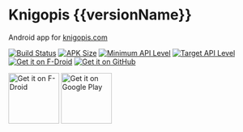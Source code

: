 # Knigopis {{versionName}}
Android app for [knigopis.com](https://www.knigopis.com)

[![Build Status](https://travis-ci.org/{{repository}}.svg?branch=master)](https://travis-ci.org/{{repository}})
[![APK Size](https://img.shields.io/badge/apk-{{apkSize}}%20MB-blue.svg)](https://github.com/{{repository}}/releases/download/v{{versionName}}/{{applicationId}}-{{versionName}}-{{versionCode}}-release-unsigned.apk)
[![Minimum API Level](https://img.shields.io/badge/min%20sdk-{{minSdkVersion}}-brightgreen.svg)](https://source.android.com/setup/start/build-numbers)
[![Target API Level](https://img.shields.io/badge/target%20sdk-{{targetSdkVersion}}-brightgreen.svg)](https://source.android.com/setup/start/build-numbers)
[![Get it on F-Droid](https://img.shields.io/f-droid/v/{{applicationId}}.svg)](https://f-droid.org/en/packages/{{applicationId}}/)
[![Get it on GitHub](https://img.shields.io/github/release/{{repository}}.svg)](https://github.com/{{repository}}/releases/latest)

<a href='https://f-droid.org/en/packages/{{applicationId}}/'><img height='100' alt='Get it on F-Droid' src='https://fdroid.gitlab.io/artwork/badge/get-it-on.png'/></a>
<a href='https://play.google.com/store/apps/details?id={{applicationId}}'><img height='100' alt='Get it on Google Play' src='https://play.google.com/intl/en_us/badges/images/generic/en_badge_web_generic.png'/></a>
